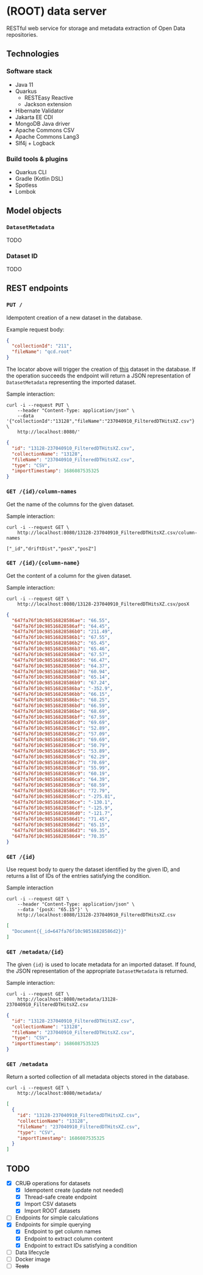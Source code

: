 # (ROOT) data server

RESTful web service for storage and metadata extraction of Open Data repositories.

## Technologies

### Software stack

- Java 11
- Quarkus
    - RESTEasy Reactive
    - Jackson extension
- Hibernate Validator
- Jakarta EE CDI
- MongoDB Java driver
- Apache Commons CSV
- Apache Commons Lang3
- Slf4j + Logback

### Build tools & plugins

- Quarkus CLI
- Gradle (Kotlin DSL)
- Spotless
- Lombok

## Model objects

### `DatasetMetadata`

TODO

### Dataset ID

TODO

## REST endpoints

### `PUT /`

Idempotent creation of a new dataset in the database.

Example request body:

```json
{
  "collectionId": "211",
  "fileName": "qcd.root"
}
```

The locator above will trigger the creation of [this](http://opendata.cern.ch/record/211/files/qcd.root) dataset in the
database. If the operation succeeds the endpoint will return a JSON representation of `DatasetMetadata` representing the
imported dataset.

Sample interaction:

```
curl -i --request PUT \
    --header "Content-Type: application/json" \
    --data '{"collectionId":"13128","fileName":"237040910_FilteredDTHitsXZ.csv"} \
    http://localhost:8080/'
```

```json
{
  "id": "13128-237040910_FilteredDTHitsXZ.csv",
  "collectionName": "13128",
  "fileName": "237040910_FilteredDTHitsXZ.csv",
  "type": "CSV",
  "importTimestamp": 1686087535325
}
```

### `GET /{id}/column-names`

Get the name of the columns for the given dataset.

Sample interaction:

```
curl -i --request GET \ 
    http://localhost:8080/13128-237040910_FilteredDTHitsXZ.csv/column-names
```

```
["_id","driftDist","posX","posZ"]
```

### `GET /{id}/{column-name}`

Get the content of a column for the given dataset.

Sample interaction:

```
curl -i --request GET \  
    http://localhost:8080/13128-237040910_FilteredDTHitsXZ.csv/posX
```

```json
{
  "647fa76f10c98516828586ae": "66.55",
  "647fa76f10c98516828586af": "64.45",
  "647fa76f10c98516828586b0": "211.49",
  "647fa76f10c98516828586b1": "67.55",
  "647fa76f10c98516828586b2": "65.45",
  "647fa76f10c98516828586b3": "65.46",
  "647fa76f10c98516828586b4": "67.57",
  "647fa76f10c98516828586b5": "66.47",
  "647fa76f10c98516828586b6": "64.37",
  "647fa76f10c98516828586b7": "60.94",
  "647fa76f10c98516828586b8": "65.14",
  "647fa76f10c98516828586b9": "67.24",
  "647fa76f10c98516828586ba": "-352.9",
  "647fa76f10c98516828586bb": "66.15",
  "647fa76f10c98516828586bc": "68.25",
  "647fa76f10c98516828586bd": "66.59",
  "647fa76f10c98516828586be": "68.69",
  "647fa76f10c98516828586bf": "67.59",
  "647fa76f10c98516828586c0": "69.69",
  "647fa76f10c98516828586c1": "52.89",
  "647fa76f10c98516828586c2": "57.09",
  "647fa76f10c98516828586c3": "69.69",
  "647fa76f10c98516828586c4": "50.79",
  "647fa76f10c98516828586c5": "53.89",
  "647fa76f10c98516828586c6": "62.29",
  "647fa76f10c98516828586c7": "70.69",
  "647fa76f10c98516828586c8": "55.99",
  "647fa76f10c98516828586c9": "60.19",
  "647fa76f10c98516828586ca": "64.39",
  "647fa76f10c98516828586cb": "68.59",
  "647fa76f10c98516828586cc": "72.79",
  "647fa76f10c98516828586cd": "-275.81",
  "647fa76f10c98516828586ce": "-130.1",
  "647fa76f10c98516828586cf": "-125.9",
  "647fa76f10c98516828586d0": "-121.7",
  "647fa76f10c98516828586d1": "71.45",
  "647fa76f10c98516828586d2": "65.15",
  "647fa76f10c98516828586d3": "69.35",
  "647fa76f10c98516828586d4": "70.35"
}
```

### `GET /{id}`

Use request body to query the dataset identified by the given ID, and returns a list of IDs of the entries satisfying
the condition.

Sample interaction

```
curl -i --request GET \
    --header "Content-Type: application/json" \
    --data '{posX: "65.15"}' \
    http://localhost:8080/13128-237040910_FilteredDTHitsXZ.csv
```

```json
[
  "Document{{_id=647fa76f10c98516828586d2}}"
]
```

### `GET /metadata/{id}`

The given `{id}` is used to locate metadata for an imported dataset. If found, the JSON representation of the
appropriate `DatasetMetadata` is returned.

Sample interaction:

```
curl -i --request GET \
    http://localhost:8080/metadata/13128-237040910_FilteredDTHitsXZ.csv
```

```json
{
  "id": "13128-237040910_FilteredDTHitsXZ.csv",
  "collectionName": "13128",
  "fileName": "237040910_FilteredDTHitsXZ.csv",
  "type": "CSV",
  "importTimestamp": 1686087535325
}
```

### `GET /metadata`

Return a sorted collection of all metadata objects stored in the database.

```
curl -i --request GET \ 
    http://localhost:8080/metadata/
```

```json
[
  {
    "id": "13128-237040910_FilteredDTHitsXZ.csv",
    "collectionName": "13128",
    "fileName": "237040910_FilteredDTHitsXZ.csv",
    "type": "CSV",
    "importTimestamp": 1686087535325
  }
]
```

## TODO

- [x] CRU~~D~~ operations for datasets
    - [x] Idempotent create (update not needed)
    - [x] Thread-safe create endpoint
    - [x] Import CSV datasets
    - [x] Import ROOT datasets
- [ ] Endpoints for simple calculations
- [x] Endpoints for simple querying
    - [x] Endpoint to get column names
    - [x] Endpoint to extract column content
    - [x] Endpoint to extract IDs satisfying a condition
- [ ] Data lifecycle
- [ ] Docker image
- [ ] ~~Tests~~

